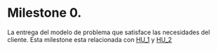 # Milestone 0.
La entrega del modelo de problema que satisface las necesidades del cliente. 
Esta milestone esta relacionada con [HU_1](https://github.com/Artur-Sultanov/FISH/issues/2#issue-2134701770) y [HU_2](https://github.com/Artur-Sultanov/FISH/issues/4#issue-2149665728)
